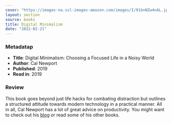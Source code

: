 ```yaml
---
cover: "https://images-na.ssl-images-amazon.com/images/I/91bnNZw4nAL.jpg"
layout: section
source: books
title: Digital Minimalism
date: "2022-02-21"
---
```

### Metadatap
- **Title**: Digital Minimalism: Choosing a Focused Life in a Noisy World
- **Author**: Cal Newport
- **Published**: 2019
- **Read in**: 2019

### Review
 
This book goes beyond just life hacks for combating distraction but outlines a structured attitude towards modern technology in a practical manner. All in all, Cal Newport has a lot of great advice on productivity. You might want to check out his [blog](https://www.calnewport.com/blog/) or read some of his other books.
